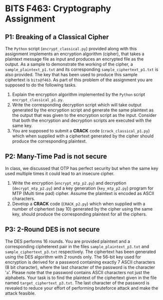 # BITS F463: Cryptography Assignment

## P1: Breaking of a Classical Cipher

The `Python` script (`encrypt_classical.py`) provided along with this assignment implements an encryption algorithm (cipher), that takes a plaintext message file as input and produces an encrypted file as the output. As a sample to demonstrate the working of the cipher, a `sample_plaintext_p1.txt` and its corresponding `sample_ciphertext_p1.txt` is also provided. The key that has been used to produce this sample ciphertext is `bits@f463`. As part of this problem of the assignment you are supposed to do the following tasks.

1. Explain the encryption algorithm implemented by the `Python` script `encrypt_classical_p1.py`. 
2. Write the corresponding decryption script which will take output generated by the encryption script and
generate the same plaintext as the output that was given to the encryption script as the input. Consider that
both the encryption and decryption scripts are executed with the same key. 
3. You are supposed to submit a **CRACK** code (`crack_classical_p1.py`) which when supplied with a
ciphertext generated by the cipher should produce the corresponding plaintext. 

## P2: Many-Time Pad is not secure

In class, we discussed that OTP has perfect security but when the same key used multiple times it could lead to an insecure cipher.  
1. Write the encryption (`encrypt_mtp_p2.py`) and decryption (`decrypt_mtp_p2.py`) and a key generation
(`key_mtp_p2.py`) program for MTP (Multi time pad) cipher. Assume the plaintext is encoded as ASCII
characters.  
2. Develop a **CRACK** code (`CRACK_p2.py`) which when supplied with a number of ciphertext (say 10)
generated by the cipher using the same key, should produce the corresponding plaintext for all the ciphers.

## P3: 2-Round DES is not secure

The DES performs 16 rounds. You are provided plaintext and a corresponding cipheterext pair in the files `sample_plaintext_p3.txt` and `sample_ciphertext_p3.txt` respectively. The ciphertext has been generated using the DES algorithm with 2 rounds only. The 56-bit key used for encryption is derived for a password containing exactly 7 ASCII characters (8 bit character), where the last character of the password is the character '`a`'. Please note that the password contains ASCII characters not just the alphabets. Your task is to find the plaintext of the ciphertext given in the file named `target_ciphertext_p3.txt`. The last character of the password is revealed to reduce your effort of performing bruteforce attack and make the attack feasible. 